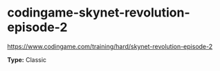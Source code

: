 # codingame-skynet-revolution-episode-2

https://www.codingame.com/training/hard/skynet-revolution-episode-2

**Type:** Classic
